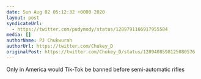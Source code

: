 ```yaml
---
date: Sun Aug 02 05:12:32 +0000 2020
layout: post
syndicateUrl:
  - https://twitter.com/pudymody/status/1289791166917955584
media: []
authorName: PJ Chukwurah
authorUrl: https://twitter.com/Chukey_D
originalPost: https://twitter.com/Chukey_D/status/1289408598125080576
---
```

Only in America would Tik-Tok be banned before semi-automatic rifles

